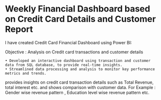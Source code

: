 # Weekly Financial Dashboard based on Credit Card Details and Customer Report

I have created Credit Card Financial Dashboard using Power BI:

Objective : Analysis on Credit card transactions and customer details

	• Developed an interactive dashboard using transaction and customer data from SQL database, to provide real-time insights.
	• Streamlined data processing and analysis to monitor key performance metrics and trends.
provides insights on credit card transaction details such as Total Revenue, total interest etc. and shows comparison with customer data. For Example : Gender wise revenue pattern , Education level wise revenue pattern etc.

